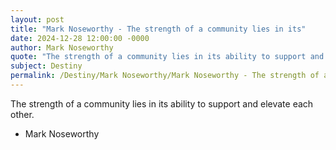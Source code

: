 ```yaml
---
layout: post
title: "Mark Noseworthy - The strength of a community lies in its"
date: 2024-12-28 12:00:00 -0000
author: Mark Noseworthy
quote: "The strength of a community lies in its ability to support and elevate each other."
subject: Destiny
permalink: /Destiny/Mark Noseworthy/Mark Noseworthy - The strength of a community lies in its
---
```


The strength of a community lies in its ability to support and elevate each other.

- Mark Noseworthy
